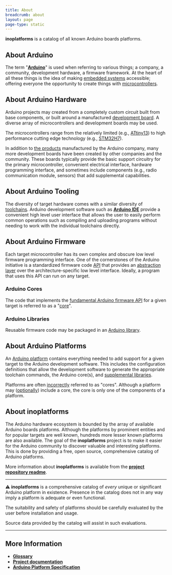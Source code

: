 ```yaml
---
title: About
breadcrumb: about
layout: page
page-type: static
---
```


**inoplatforms** is a catalog of all known Arduino boards platforms.

## About Arduino

The term "[**Arduino**](https://www.arduino.cc/)" is used when referring to various things; a company, a community, development hardware, a firmware framework. At the heart of all these things is the idea of making [embedded systems](https://wikipedia.org/wiki/Embedded_system) accessible; offering everyone the opportunity to create things with [microcontrollers](https://wikipedia.org/wiki/Microcontroller).

## About Arduino Hardware

Arduino projects may created from a completely custom circuit built from base components, or built around a manufactured [development board](/glossary/#development-board). A diverse array of microcontrollers and development boards may be used.

The microcontrollers range from the relatively limited (e.g., [ATtiny13](https://www.microchip.com/product/attiny13)) to high performance cutting edge technology (e.g., [STM32H7](https://wikipedia.org/wiki/STM32#STM32_H7)).

In addition to [the products](https://docs.arduino.cc/) manufactured by the Arduino company, many more development boards have been created by other companies and the community. These boards typically provide the basic support circuitry for the primary microcontroller, convenient electrical interface, hardware programming interface, and sometimes include components (e.g., radio communication module, sensors) that add supplemental capabilities.

## About Arduino Tooling

The diversity of target hardware comes with a similar diversity of [toolchains](https://wikipedia.org/wiki/Toolchain). Arduino development software such as [**Arduino IDE**](https://docs.arduino.cc/software/ide-v2) provide a convenient high level user interface that allows the user to easily perform common operations such as compiling and uploading programs without needing to work with the individual toolchains directly.

## About Arduino Firmware

Each target microcontroller has its own complex and obscure low level firmware programming interface. One of the cornerstones of the Arduino initiative is a standardized firmware code [API](https://wikipedia.org/wiki/API) that provides an [abstraction layer](https://wikipedia.org/wiki/Abstraction_layer) over the architecture-specific low level interface. Ideally, a program that uses this API can run on any target.

### Arduino Cores

The code that implements the [fundamental Arduino firmware API](https://www.arduino.cc/reference/en/) for a given target is referred to as a "[core](https://arduino.github.io/arduino-cli/core/platform-specification/#cores)".

### Arduino Libraries

Reusable firmware code may be packaged in an [Arduino library](https://arduino.github.io/arduino-cli/latest/library-specification/).

## About Arduino Platforms

An [Arduino platform](https://arduino.github.io/arduino-cli/latest/platform-specification/) contains everything needed to add support for a given target to the Arduino development software. This includes the configuration definitions that allow the development software to generate the appropriate toolchain commands, the Arduino core(s), and [supplemental libraries](https://arduino.github.io/arduino-cli/latest/platform-specification/#platform-bundled-libraries).

Platforms are often [incorrectly](https://arduino.github.io/arduino-cli/latest/platform-specification/#platform-terminology) referred to as "cores". Although a platform may ([optionally](https://arduino.github.io/arduino-cli/latest/platform-specification/#core-reference)) include a core, the core is only one of the components of a platform.

## About **inoplatforms**

The Arduino hardware ecosystem is bounded by the array of available Arduino boards platforms. Although the platforms by prominent entities and for popular targets are well known, hundreds more lesser known platforms are also available. The goal of the **inoplatforms** project is to make it easier for the Arduino community to discover valuable and interesting platforms. This is done by providing a free, open source, comprehensive catalog of Arduino platforms.

More information about **inoplatforms** is available from the [**project repository readme**](https://github.com/per1234/inoplatforms#readme).

---

⚠ **inoplatforms** is a comprehensive catalog of _every_ unique or significant Arduino platform in existence. Presence in the catalog does not in any way imply a platform is adequate or even functional.

The suitability and safety of platforms should be carefully evaluated by the user before installation and usage.

Source data provided by the catalog will assist in such evaluations.

---

## More Information

- [**Glossary**](/glossary/)
- [**Project documentation**](https://github.com/per1234/inoplatforms#readme)
- [**Arduino Platform Specification**](https://arduino.github.io/arduino-cli/latest/platform-specification/)
